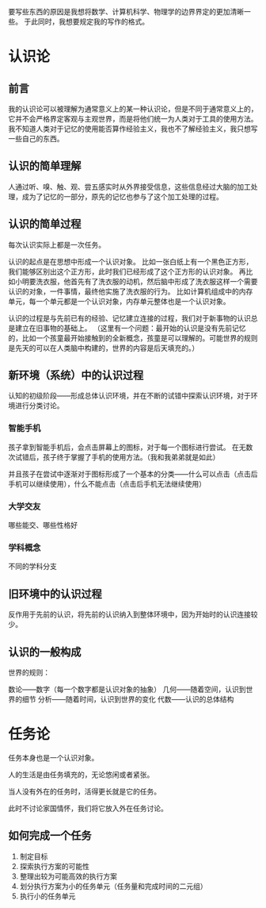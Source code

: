 要写些东西的原因是我想将数学、计算机科学、物理学的边界界定的更加清晰一些。
于此同时，我想要规定我的写作的格式。

# 认识论

## 前言

我的认识论可以被理解为通常意义上的某一种认识论，但是不同于通常意义上的，它并不会严格界定客观与主观世界，而是将他们统一为人类对于工具的使用方法。
我不知道人类对于记忆的使用能否算作经验主义，我也不了解经验主义，我只想写一些自己的东西。

## 认识的简单理解

人通过听、嗅、触、观、尝五感实时从外界接受信息，这些信息经过大脑的加工处理，成为了记忆的一部分，原先的记忆也参与了这个加工处理的过程。

## 认识的简单过程

每次认识实际上都是一次任务。

认识的起点是在思想中形成一个认识对象。
比如一张白纸上有一个黑色正方形，我们能够区别出这个正方形，此时我们已经形成了这个正方形的认识对象。
再比如小明要洗衣服，他首先有了洗衣服的动机，然后脑中形成了洗衣服这样一个需要认识的对象，一件事情，最终他实施了洗衣服的行为。
比如计算机组成中的内存单元，每一个单元都是一个认识对象，内存单元整体也是一个认识对象。

认识的过程是与先前已有的经验、记忆建立连接的过程，我们对于新事物的认识总是建立在旧事物的基础上。
（这里有一个问题：最开始的认识是没有先前记忆的，比如一个孩童最开始接触到的全新概念，孩童是可以理解的。可能世界的规则是先天的可以在人类脑中构建的，世界的内容是后天填充的。）


## 新环境（系统）中的认识过程
认知的初级阶段——形成总体认识环境，并在不断的试错中探索认识环境，对于环境进行分类讨论。

### 智能手机
孩子拿到智能手机后，会点击屏幕上的图标，对于每一个图标进行尝试。
在无数次试错后，孩子终于掌握了手机的使用方法。（我和我弟弟就是如此）

并且孩子在尝试中逐渐对于图标形成了一个基本的分类——什么可以点击（点击后手机可以继续使用），什么不能点击（点击后手机无法继续使用）

### 大学交友
哪些能交、哪些性格好

### 学科概念

不同的学科分支

## 旧环境中的认识过程
反作用于先前的认识，将先前的认识纳入到整体环境中，因为开始时的认识连接较少。


## 认识的一般构成

世界的规则：

数论——数字（每一个数字都是认识对象的抽象）
几何——随着空间，认识到世界的细节
分析——随着时间，认识到世界的变化
代数——认识的总体结构

# 任务论

任务本身也是一个认识对象。

人的生活是由任务填充的，无论悠闲或者紧张。

当人没有外在的任务时，活得更长就是它的任务。

此时不讨论家国情怀，我们将它放入外在任务讨论。

## 如何完成一个任务

1. 制定目标
2. 探索执行方案的可能性
3. 整理出较为可能高效的执行方案
4. 划分执行方案为小的任务单元（任务量和完成时间的二元组）
5. 执行小的任务单元